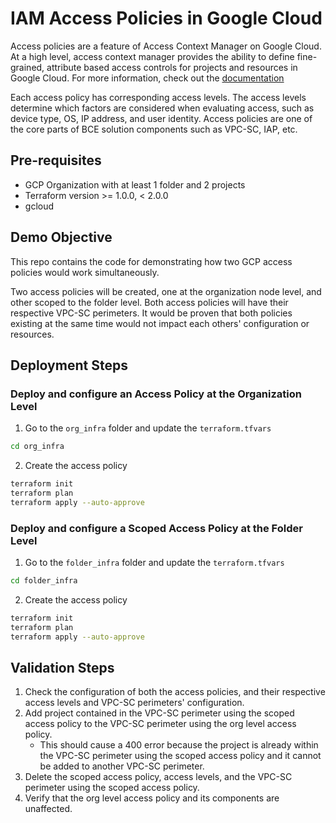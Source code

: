 # IAM Access Policies in Google Cloud

Access policies are a feature of Access Context Manager on Google Cloud. At a high level, access context manager provides the ability to define fine-grained, attribute based access controls for projects and resources in Google Cloud. For more information, check out the [documentation](https://cloud.google.com/access-context-manager/docs/overview)

Each access policy has corresponding access levels. The access levels determine which factors are considered when evaluating access, such as device type, OS, IP address, and user identity. Access policies are one of the core parts of BCE solution components such as VPC-SC, IAP, etc. 

## Pre-requisites
- GCP Organization with at least 1 folder and 2 projects 
- Terraform version >= 1.0.0, < 2.0.0
- gcloud 

## Demo Objective
This repo contains the code for demonstrating how two GCP access policies would work simultaneously.

Two access policies will be created, one at the organization node level, and other scoped to the folder level. Both access policies will have their respective VPC-SC perimeters.
It would be proven that both policies existing at the same time would not impact each others' configuration or resources.

## Deployment Steps


### Deploy and configure an Access Policy at the **Organization Level**
1. Go to the `org_infra` folder and update the `terraform.tfvars`
```bash
cd org_infra
```
2. Create the access policy
```bash
terraform init
terraform plan
terraform apply --auto-approve
```

### Deploy and configure a **Scoped Access Policy at the Folder Level**
1. Go to the `folder_infra` folder and update the `terraform.tfvars`
```bash
cd folder_infra
```
2. Create the access policy
```bash
terraform init
terraform plan
terraform apply --auto-approve
```

## Validation Steps

1. Check the configuration of both the access policies, and their respective access levels and VPC-SC perimeters' configuration.
2. Add project contained in the VPC-SC perimeter using the scoped access policy to the  VPC-SC perimeter using the org level access policy. 
    - This should cause a 400 error because the project is already within the VPC-SC perimeter using the scoped access policy and it cannot be added to another VPC-SC perimeter. 
3. Delete the scoped access policy, access levels, and the VPC-SC perimeter using the scoped access policy.
4. Verify that the org level access policy and its components are unaffected.

